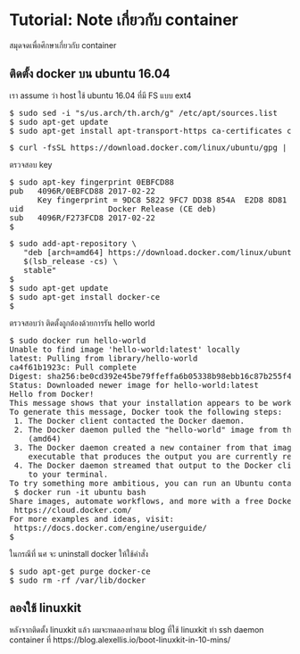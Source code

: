 <h1>Tutorial: Note เกี่ยวกับ container</h1>
<p><p>
สมุดจดเพื่อศึกษาเกี่ยวกับ container 
<p>
<h2>ติดตั้ง docker บน ubuntu 16.04</h2>
<p><p>
เรา assume ว่า host ใช้ ubuntu 16.04 ที่มี FS แบบ ext4
<p><p>
<pre>
$ sudo sed -i "s/us.arch/th.arch/g" /etc/apt/sources.list
$ sudo apt-get update
$ sudo apt-get install apt-transport-https ca-certificates curl software-properties-common
</pre>
<pre>
$ curl -fsSL https://download.docker.com/linux/ubuntu/gpg | sudo apt-key add -
</pre>
ตรวจสอบ key
<pre>
$ sudo apt-key fingerprint 0EBFCD88
pub   4096R/0EBFCD88 2017-02-22
      Key fingerprint = 9DC8 5822 9FC7 DD38 854A  E2D8 8D81 803C 0EBF CD88
uid                  Docker Release (CE deb) <docker@docker.com>
sub   4096R/F273FCD8 2017-02-22
$
</pre>
<pre>
$ sudo add-apt-repository \
   "deb [arch=amd64] https://download.docker.com/linux/ubuntu \
   $(lsb_release -cs) \
   stable"
$
$ sudo apt-get update
$ sudo apt-get install docker-ce
$
</pre>
ตรวจสอบว่า ติดตั้งถูกต้องด้วยการรัน hello world
<pre>
$ sudo docker run hello-world
Unable to find image 'hello-world:latest' locally
latest: Pulling from library/hello-world
ca4f61b1923c: Pull complete
Digest: sha256:be0cd392e45be79ffeffa6b05338b98ebb16c87b255f48e297ec7f98e123905c
Status: Downloaded newer image for hello-world:latest
Hello from Docker!
This message shows that your installation appears to be working correctly.
To generate this message, Docker took the following steps:
 1. The Docker client contacted the Docker daemon.
 2. The Docker daemon pulled the "hello-world" image from the Docker Hub.
    (amd64)
 3. The Docker daemon created a new container from that image which runs the
    executable that produces the output you are currently reading.
 4. The Docker daemon streamed that output to the Docker client, which sent it
    to your terminal.
To try something more ambitious, you can run an Ubuntu container with:
 $ docker run -it ubuntu bash
Share images, automate workflows, and more with a free Docker ID:
 https://cloud.docker.com/
For more examples and ideas, visit:
 https://docs.docker.com/engine/userguide/
$
</pre>
ในกรณีที่ นศ จะ uninstall docker ให้ใช้คำสั่ง
<pre>
$ sudo apt-get purge docker-ce
$ sudo rm -rf /var/lib/docker
</pre>
<p><p>
<h2>ลองใช้ linuxkit</h2>
<p><p>
<p><p>
หลังจากติดตั้ง linuxkit แล้ว ผมจะทดลองทำตาม blog ที่ใช้ linuxkit ทำ ssh daemon container ที่
https://blog.alexellis.io/boot-linuxkit-in-10-mins/
<p><p>


<p><p>  
